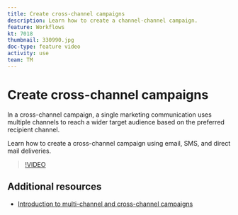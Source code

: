 ```yaml
---
title: Create cross-channel campaigns
description: Learn how to create a channel-channel campaign.
feature: Workflows
kt: 7018
thumbnail: 330990.jpg
doc-type: feature video
activity: use
team: TM
---
```

# Create cross-channel campaigns

In a cross-channel campaign, a single marketing communication uses multiple channels to reach a wider target audience based on the preferred recipient channel.

Learn how to create a cross-channel campaign using email, SMS, and direct mail deliveries.

>[!VIDEO](https://video.tv.adobe.com/v/330990?quality=12)

## Additional resources

* [Introduction to multi-channel and cross-channel campaigns](/help/orchestrating-campaigns/introduction-to-cross-and-multi-channel-campaigns.md)
